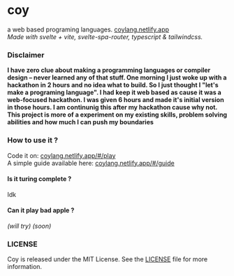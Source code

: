 # coy
a web based programing languages.
[coylang.netlify.app](https://coylang.netlify.app/) <br/>
*Made with svelte + vite, svelte-spa-router, typescript & tailwindcss.*

### Disclaimer
**I have zero clue about making a programming languages or compiler design – never learned any of that stuff. One morning I just woke up with a hackathon in 2 hours and no idea what to build. So I just thought I "let's make a programing language". I had keep it web based as cause it was a web-focused hackathon. I was given 6 hours and made it's initial version in those hours. I am continunig this after my hackathon cause why not. This project is more of a experiment on my existing skills, problem solving abilities and how much I can push my boundaries**

### How to use it ?
Code it on: [coylang.netlify.app/#/play](https://coylang.netlify.app/#/play) <br/>
A simple guide available here: [coylang.netlify.app/#/guide](https://coylang.netlify.app/#/guide)

#### Is it turing complete ?
Idk

#### Can it play bad apple ?
*(will try)*
*(soon)*

### LICENSE
Coy is released under the MIT License. See the [LICENSE](LICENSE) file for more information.
